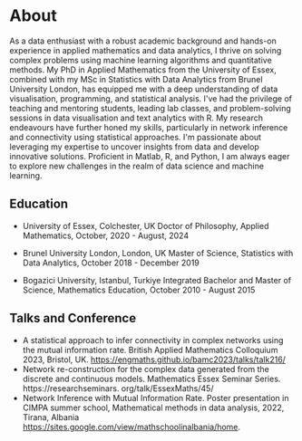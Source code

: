 # About

As a data enthusiast with a robust academic background and hands-on experience in applied mathematics and data analytics, I thrive on solving complex problems using machine learning algorithms and quantitative methods. My PhD in Applied Mathematics from the University of Essex, combined with my MSc in Statistics with Data Analytics from Brunel University London, has equipped me with a deep understanding of data visualisation, programming, and statistical analysis. I've had the privilege of teaching and mentoring students, leading lab classes, and problem-solving sessions in data visualisation and text analytics with R. My research endeavours have further honed my skills, particularly in network inference and connectivity using statistical approaches. I'm passionate about leveraging my expertise to uncover insights from data and develop innovative solutions. Proficient in Matlab, R, and Python, I am always eager to explore new challenges in the realm of data science and machine learning.

## Education

* University of Essex, Colchester, UK
Doctor of Philosophy, Applied Mathematics, October, 2020 - August, 2024

* Brunel University London, London, UK
Master of Science, Statistics with Data Analytics, October 2018 - December 2019

* Bogazici University,
Istanbul, Turkiye
Integrated Bachelor and Master of Science, Mathematics Education, October 2010 -
August 2015


## Talks and Conference

* A statistical approach to infer connectivity in complex networks using the mutual
information rate. British Applied Mathematics Colloquium 2023, Bristol, UK.
https://engmaths.github.io/bamc2023/talks/talk216/
* Network re-construction for the complex data generated from the discrete and
continuous models. Mathematics Essex Seminar Series. https://researchseminars.
org/talk/EssexMaths/45/
* Network Inference with Mutual Information Rate. Poster presentation in CIMPA
summer school, Mathematical methods in data analysis, 2022, Tirana, Albania
https://sites.google.com/view/mathschoolinalbania/home.
